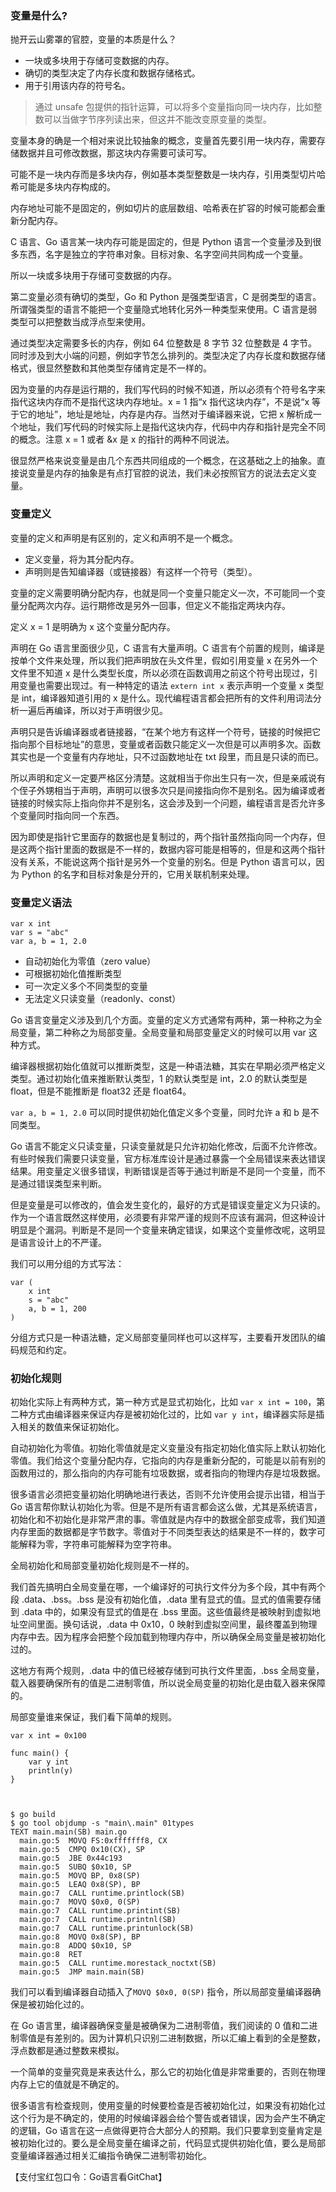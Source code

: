 ### 变量是什么?

抛开云山雾罩的官腔，变量的本质是什么？

  * 一块或多块用于存储可变数据的内存。
  * 确切的类型决定了内存长度和数据存储格式。
  * 用于引用该内存的符号名。

> 通过 unsafe 包提供的指针运算，可以将多个变量指向同一块内存，比如整数可以当做字节序列读出来，但这并不能改变原变量的类型。

变量本身的确是一个相对来说比较抽象的概念，变量首先要引用一块内存，需要存储数据并且可修改数据，那这块内存需要可读可写。

可能不是一块内存而是多块内存，例如基本类型整数是一块内存，引用类型切片哈希可能是多块内存构成的。

内存地址可能不是固定的，例如切片的底层数组、哈希表在扩容的时候可能都会重新分配内存。

C 语言、Go 语言某一块内存可能是固定的，但是 Python 语言一个变量涉及到很多东西，名字是独立的字符串对象。目标对象、名字空间共同构成一个变量。

所以一块或多块用于存储可变数据的内存。

第二变量必须有确切的类型，Go 和 Python 是强类型语言，C 是弱类型的语言。所谓强类型的语言不能把一个变量隐式地转化另外一种类型来使用。C
语言是弱类型可以把整数当成浮点型来使用。

通过类型决定需要多长的内存，例如 64 位整数是 8 字节 32 位整数是 4
字节。同时涉及到大小端的问题，例如字节怎么排列的。类型决定了内存长度和数据存储格式，很显然整数和其他类型存储肯定是不一样的。

因为变量的内存是运行期的，我们写代码的时候不知道，所以必须有个符号名字来指代这块内存而不是指代这块内存地址。x = 1 指“x 指代这块内存”，不是说“x
等于它的地址”，地址是地址，内存是内存。当然对于编译器来说，它把 x
解析成一个地址，我们写代码的时候实际上是指代这块内存，代码中内存和指针是完全不同的概念。注意 x = 1 或者 &x 是 x 的指针的两种不同说法。

很显然严格来说变量是由几个东西共同组成的一个概念，在这基础之上的抽象。直接说变量是内存的抽象是有点打官腔的说法，我们未必按照官方的说法去定义变量。

### 变量定义

变量的定义和声明是有区别的，定义和声明不是一个概念。

  * 定义变量，将为其分配内存。
  * 声明则是告知编译器（或链接器）有这样一个符号（类型）。

变量的定义需要明确分配内存，也就是同一个变量只能定义一次，不可能同一个变量分配两次内存。运行期修改是另外一回事，但定义不能指定两块内存。

定义 x = 1 是明确为 x 这个变量分配内存。

声明在 Go 语言里面很少见，C 语言有大量声明。C 语言有个前置的规则，编译是按单个文件来处理，所以我们把声明放在头文件里，假如引用变量 x
在另外一个文件里不知道 x 是什么类型长度，所以必须在函数调用之前这个符号出现过，引用变量也需要出现过。有一种特定的语法 `extern int x`
表示声明一个变量 x 类型是 int，编译器知道引用的 x 是什么。现代编程语言都会把所有的文件利用词法分析一遍后再编译，所以对于声明很少见。

声明只是告诉编译器或者链接器，“在某个地方有这样一个符号，链接的时候把它指向那个目标地址”的意思，变量或者函数只能定义一次但是可以声明多次。函数其实也是一个变量有内存地址，只不过函数地址在
txt 段里，而且是只读的而已。

所以声明和定义一定要严格区分清楚。这就相当于你出生只有一次，但是亲戚说有个侄子外甥相当于声明，声明可以很多次只是间接指向你不是别名。因为编译或者链接的时候实际上指向你并不是别名，这会涉及到一个问题，编程语言是否允许多个变量同时指向同一个东西。

因为即使是指针它里面存的数据也是复制过的，两个指针虽然指向同一个内存，但是这两个指针里面的数据是不一样的，数据内容可能是相等的，但是和这两个指针没有关系，不能说这两个指针是另外一个变量的别名。但是
Python 语言可以，因为 Python 的名字和目标对象是分开的，它用关联机制来处理。

### 变量定义语法

    
    
    var x int
    var s = "abc"
    var a, b = 1, 2.0
    

  * 自动初始化为零值（zero value）
  * 可根据初始化值推断类型
  * 可一次定义多个不同类型的变量
  * 无法定义只读变量（readonly、const）

Go 语言变量定义涉及到几个方面。变量的定义方式通常有两种，第一种称之为全局变量，第二种称之为局部变量。全局变量和局部变量定义的时候可以用 var
这种方式。

编译器根据初始化值就可以推断类型，这是一种语法糖，其实在早期必须严格定义类型。通过初始化值来推断默认类型，1 的默认类型是 int，2.0 的默认类型是
float，但是不能推断是 float32 还是 float64。

`var a, b = 1, 2.0` 可以同时提供初始化值定义多个变量，同时允许 a 和 b 是不同类型。

Go
语言不能定义只读变量，只读变量就是只允许初始化修改，后面不允许修改。有些时候我们需要只读变量，官方标准库设计是通过暴露一个全局错误来表达错误结果。用变量定义很多错误，判断错误是否等于通过判断是不是同一个变量，而不是通过错误类型来判断。

但是变量是可以修改的，值会发生变化的，最好的方式是错误变量定义为只读的。作为一个语言既然这样使用，必须要有非常严谨的规则不应该有漏洞，但这种设计明显是个漏洞。判断是不是同一个变量来确定错误，如果这个变量修改呢，这明显是语言设计上的不严谨。

我们可以用分组的方式写法：

    
    
    var (
        x int
        s = "abc"
        a, b = 1, 200
    )
    

分组方式只是一种语法糖，定义局部变量同样也可以这样写，主要看开发团队的编码规范和约定。

### 初始化规则

初始化实际上有两种方式，第一种方式是显式初始化，比如 `var x int = 100`，第二种方式由编译器来保证内存是被初始化过的，比如 `var y
int`，编译器实际是插入相关的数值来保证初始化。

自动初始化为零值。初始化零值就是定义变量没有指定初始化值实际上默认初始化零值。我们给这个变量分配内存，它指向的内存是重新分配的，可能是以前有别的函数用过的，那么指向的内存可能有垃圾数据，或者指向的物理内存是垃圾数据。

很多语言必须把变量初始化明确地进行表达，否则不允许使用会提示出错，相当于 Go
语言帮你默认初始化为零。但是不是所有语言都会这么做，尤其是系统语言，初始化和不初始化是非常严肃的事。零值就是内存中的数据全部变成零，我们知道内存里面的数据都是字节数字。零值对于不同类型表达的结果是不一样的，数字可能解释为零，字符串可能解释为空字符串。

全局初始化和局部变量初始化规则是不一样的。

我们首先搞明白全局变量在哪，一个编译好的可执行文件分为多个段，其中有两个段 .data、.bss。.bss 是没有初始化值，.data
里有显式的值。显式的值需要存储到 .data 中的，如果没有显式的值是在 .bss 里面。这些值最终是被映射到虚拟地址空间里面。换句话说，.data 中
0x10，0 映射到虚拟空间里，最终覆盖到物理内存中去。因为程序会把整个段加载到物理内存中，所以确保全局变量是被初始化过的。

这地方有两个规则，.data 中的值已经被存储到可执行文件里面，.bss
全局变量，载入器要确保所有的值是二进制零值，所以说全局变量的初始化是由载入器来保障的。

局部变量谁来保证，我们看下简单的规则。

    
    
    var x int = 0x100
    
    func main() {
        var y int
        println(y)
    }
    
    
    
    $ go build
    $ go tool objdump -s "main\.main" 01types
    TEXT main.main(SB) main.go
      main.go:5  MOVQ FS:0xfffffff8, CX
      main.go:5  CMPQ 0x10(CX), SP
      main.go:5  JBE 0x44c193
      main.go:5  SUBQ $0x10, SP
      main.go:5  MOVQ BP, 0x8(SP)
      main.go:5  LEAQ 0x8(SP), BP
      main.go:7  CALL runtime.printlock(SB)
      main.go:7  MOVQ $0x0, 0(SP)
      main.go:7  CALL runtime.printint(SB)
      main.go:7  CALL runtime.printnl(SB)
      main.go:7  CALL runtime.printunlock(SB)
      main.go:8  MOVQ 0x8(SP), BP
      main.go:8  ADDQ $0x10, SP
      main.go:8  RET
      main.go:5  CALL runtime.morestack_noctxt(SB)
      main.go:5  JMP main.main(SB)
    

我们可以看到编译器自动插入了`MOVQ $0x0, 0(SP)` 指令，所以局部变量编译器确保是被初始化过的。

在 Go 语言里，编译器确保变量是被确保为二进制零值，我们阅读的 0
值和二进制零值是有差别的。因为计算机只识别二进制数据，所以汇编上看到的全是整数，浮点数都是通过整数来模拟。

一个简单的变量究竟是来表达什么，那么它的初始化值是非常重要的，否则在物理内存上它的值就是不确定的。

很多语言有检查规则，使用变量的时候要检查是否被初始化过，如果没有初始化过这个行为是不确定的，使用的时候编译器会给个警告或者错误，因为会产生不确定的逻辑，Go
语言在这一点做得更符合大部分人的预期。我们只要拿到变量肯定是被初始化过的。要么是全局变量在编译之前，代码显式提供初始化值，要么是局部变量编译器通过相关汇编指令确保二进制零初始化。

【支付宝红包口令：Go语言看GitChat】

